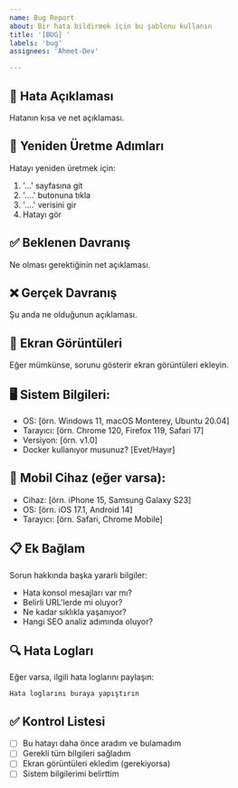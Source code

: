 ```yaml
---
name: Bug Report
about: Bir hata bildirmek için bu şablonu kullanın
title: '[BUG] '
labels: 'bug'
assignees: 'Ahmet-Dev'

---
```


## 🐛 Hata Açıklaması
Hatanın kısa ve net açıklaması.

## 🔄 Yeniden Üretme Adımları
Hatayı yeniden üretmek için:

1. '...' sayfasına git
2. '....' butonuna tıkla
3. '....' verisini gir
4. Hatayı gör

## ✅ Beklenen Davranış
Ne olması gerektiğinin net açıklaması.

## ❌ Gerçek Davranış
Şu anda ne olduğunun açıklaması.

## 📸 Ekran Görüntüleri
Eğer mümkünse, sorunu gösterir ekran görüntüleri ekleyin.

## 🖥️ Sistem Bilgileri:
 - OS: [örn. Windows 11, macOS Monterey, Ubuntu 20.04]
 - Tarayıcı: [örn. Chrome 120, Firefox 119, Safari 17]
 - Versiyon: [örn. v1.0]
 - Docker kullanıyor musunuz? [Evet/Hayır]

## 📱 Mobil Cihaz (eğer varsa):
 - Cihaz: [örn. iPhone 15, Samsung Galaxy S23]
 - OS: [örn. iOS 17.1, Android 14]
 - Tarayıcı: [örn. Safari, Chrome Mobile]

## 📋 Ek Bağlam
Sorun hakkında başka yararlı bilgiler:

- Hata konsol mesajları var mı?
- Belirli URL'lerde mi oluyor?
- Ne kadar sıklıkla yaşanıyor?
- Hangi SEO analiz adımında oluyor?

## 🔍 Hata Logları
Eğer varsa, ilgili hata loglarını paylaşın:

```
Hata loglarını buraya yapıştırın
```

## ✅ Kontrol Listesi
- [ ] Bu hatayı daha önce aradım ve bulamadım
- [ ] Gerekli tüm bilgileri sağladım
- [ ] Ekran görüntüleri ekledim (gerekiyorsa)
- [ ] Sistem bilgilerimi belirttim
